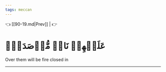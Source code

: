 ```yaml
---
tags: meccan
---
```


👈 [[90-19.md|Prev]] |  👉

# عَلَيۡهِمۡ نَارٞ مُّؤۡصَدَةُۢ

Over them will be fire closed in

---

